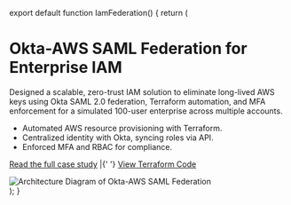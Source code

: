 export default function IamFederation() {
    return (
      <div className="container mx-auto px-4 py-8">
        <h1 className="text-3xl font-bold mb-4">Okta-AWS SAML Federation for Enterprise IAM</h1>
        <p className="mb-4">
          Designed a scalable, zero-trust IAM solution to eliminate long-lived AWS keys using Okta SAML 2.0 federation, Terraform automation, and MFA enforcement for a simulated 100-user enterprise across multiple accounts.
        </p>
        <ul className="list-disc pl-6 mb-4">
          <li>Automated AWS resource provisioning with Terraform.</li>
          <li>Centralized identity with Okta, syncing roles via API.</li>
          <li>Enforced MFA and RBAC for compliance.</li>
        </ul>
        <p>
          <a href="/blog/okta-aws-saml" className="text-blue-600 underline">Read the full case study</a> |{' '}
          <a href="https://github.com/<your-username>/personal-site/tree/main/projects/iam-federation/terraform" className="text-blue-600 underline">View Terraform Code</a>
        </p>
        <img src="/assets/okta-aws-diagram.png" alt="Architecture Diagram of Okta-AWS SAML Federation" className="mx-auto max-w-[800px] w-full h-auto my-4 rounded-lg" />
      </div>
    );
  }